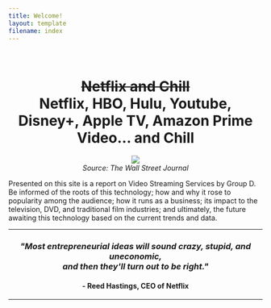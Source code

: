```yaml
---
title: Welcome!
layout: template
filename: index
--- 
```

<br>
<h1 align="center"> <strike> Netflix and Chill </strike> <br> Netflix, HBO, Hulu, Youtube, Disney+, Apple TV, Amazon Prime Video... and Chill </h1>

<p align="center">
  <img src="https://raw.githubusercontent.com/imcrisanto/mms-142/main/streaming-scrolling.gif" />
   <br>
  <em> Source: The Wall Street Journal </em>
</p>

Presented on this site is a report on Video Streaming Services by Group D. Be informed of the roots of this technology; how and why it rose to popularity among the audience; how it runs as a business; its impact to the television, DVD, and traditional film industries; and ultimately, the future awaiting this technology based on the current trends and data.

*** 

<h3 align="center"> <i> "Most entrepreneurial ideas will sound crazy, stupid, and uneconomic, <br> and then they'll turn out to be right." </i> <br> <h4 align="center"> - Reed Hastings, CEO of Netflix </h4>  </h3> 

*** 

<div align="center">
<script type="text/javascript" align="center">
//Specify the slider's width (in pixels)
var sliderwidth="800px"
//Specify the slider's height
var sliderheight="180px"
//Specify the slider's slide speed (larger is faster 1-10)
var slidespeed=2
//configure background color:
slidebgcolor="#FFFFFF"

//Specify the slider's images
var leftrightslide=new Array()
var finalslide=''
leftrightslide[0]='<a href="https://imcrisanto.github.io/mms142-groupd-2020/history"><img src="https://i.imgur.com/aQK5fWh.png" border=1 alt="History"></a>'
leftrightslide[1]='<a href="https://imcrisanto.github.io/mms142-groupd-2020/business"><img src="https://i.imgur.com/OnNCTXr.png.png" border=1 alt="Business"></a>'
leftrightslide[2]='<a href="https://imcrisanto.github.io/mms142-groupd-2020/popularity"><img src="https://i.imgur.com/1499QRZ.png" border=1 alt="Popularity"></a>'
leftrightslide[3]='<a href="https://imcrisanto.github.io/mms142-groupd-2020/impact"><img src="https://i.imgur.com/Htp5jhs.png" border=1 alt="Impact"></a>'
leftrightslide[4]='<a href="https://imcrisanto.github.io/mms142-groupd-2020/future"><img src="https://i.imgur.com/7ZcoFz9.png" border=1 alt="Future"></a>'
//Specify gap between each image (use HTML):
var imagegap=" "

//Specify pixels gap between each slideshow rotation (use integer):
var slideshowgap=5

////NO NEED TO EDIT BELOW THIS LINE////////////

var copyspeed=slidespeed
leftrightslide='<nobr>'+leftrightslide.join(imagegap)+'</nobr>'
var iedom=document.all||document.getElementById
if (iedom)
document.write('<span id="temp" style="visibility:hidden;position:absolute;top:-100px;left:-9000px">'+leftrightslide+'</span>')
var actualwidth=''
var cross_slide, ns_slide

function fillup(){
if (iedom){
cross_slide=document.getElementById? document.getElementById("test2") : document.all.test2
cross_slide2=document.getElementById? document.getElementById("test3") : document.all.test3
cross_slide.innerHTML=cross_slide2.innerHTML=leftrightslide
actualwidth=document.all? cross_slide.offsetWidth : document.getElementById("temp").offsetWidth
cross_slide2.style.left=actualwidth+slideshowgap+"px"
}
else if (document.layers){
ns_slide=document.ns_slidemenu.document.ns_slidemenu2
ns_slide2=document.ns_slidemenu.document.ns_slidemenu3
ns_slide.document.write(leftrightslide)
ns_slide.document.close()
actualwidth=ns_slide.document.width
ns_slide2.left=actualwidth+slideshowgap
ns_slide2.document.write(leftrightslide)
ns_slide2.document.close()
}
lefttime=setInterval("slideleft()",30)
}
window.onload=fillup

function slideleft(){
if (iedom){
if (parseInt(cross_slide.style.left)>(actualwidth*(-1)+8))
cross_slide.style.left=parseInt(cross_slide.style.left)-copyspeed+"px"
else
cross_slide.style.left=parseInt(cross_slide2.style.left)+actualwidth+slideshowgap+"px"

if (parseInt(cross_slide2.style.left)>(actualwidth*(-1)+8))
cross_slide2.style.left=parseInt(cross_slide2.style.left)-copyspeed+"px"
else
cross_slide2.style.left=parseInt(cross_slide.style.left)+actualwidth+slideshowgap+"px"

}
else if (document.layers){
if (ns_slide.left>(actualwidth*(-1)+8))
ns_slide.left-=copyspeed
else
ns_slide.left=ns_slide2.left+actualwidth+slideshowgap

if (ns_slide2.left>(actualwidth*(-1)+8))
ns_slide2.left-=copyspeed
else
ns_slide2.left=ns_slide.left+actualwidth+slideshowgap
}
}


if (iedom||document.layers){
with (document){
document.write('<table border="0" cellspacing="0" cellpadding="0"><td>')
if (iedom){
write('<div style="position:relative;width:'+sliderwidth+';height:'+sliderheight+';overflow:hidden">')
write('<div style="position:absolute;width:'+sliderwidth+';height:'+sliderheight+';background-color:'+slidebgcolor+'" onMouseover="copyspeed=0" onMouseout="copyspeed=slidespeed">')
write('<div id="test2" style="position:absolute;left:0px;top:0px"></div>')
write('<div id="test3" style="position:absolute;left:-1000px;top:0px"></div>')
write('</div></div>')
}
else if (document.layers){
write('<ilayer width='+sliderwidth+' height='+sliderheight+' name="ns_slidemenu" bgColor='+slidebgcolor+'>')
write('<layer name="ns_slidemenu2" left=0 top=0 onMouseover="copyspeed=0" onMouseout="copyspeed=slidespeed"></layer>')
write('<layer name="ns_slidemenu3" left=0 top=0 onMouseover="copyspeed=0" onMouseout="copyspeed=slidespeed"></layer>')
write('</ilayer>')
}
document.write('</td></table>')
}
}
</script> 
</div>
